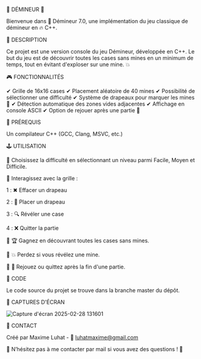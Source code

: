 📢 DÉMINEUR 📢

Bienvenue dans 🚀 Démineur 7.0, une implémentation du jeu classique de démineur en 🔥 C++.

📝 DESCRIPTION

Ce projet est une version console du jeu Démineur, développée en C++.
Le but du jeu est de découvrir toutes les cases sans mines en un minimum de temps, tout en évitant d'exploser sur une mine. 💥

🎮 FONCTIONNALITÉS

✔ Grille de 16x16 cases
✔ Placement aléatoire de 40 mines
✔ Possibilité de sélectionner une difficulté
✔ Système de drapeaux pour marquer les mines 🚩
✔ Détection automatique des zones vides adjacentes
✔ Affichage en console ASCII
✔ Option de rejouer après une partie 🔄

📌 PRÉREQUIS

Un compilateur C++ (GCC, Clang, MSVC, etc.)

🕹 UTILISATION

🔹 Choisissez la difficulté en sélectionnant un niveau parmi Facile, Moyen et Difficile.

🔹 Interagissez avec la grille :

1 : ✖ Effacer un drapeau

2 : 🚩 Placer un drapeau

3 : 🔍 Révéler une case

4 : ❌ Quitter la partie

🔹 🏆 Gagnez en découvrant toutes les cases sans mines.

🔹 💥 Perdez si vous révélez une mine.

🔹 🔄 Rejouez ou quittez après la fin d'une partie.

📂 CODE

Le code source du projet se trouve dans la branche master du dépôt.

📸 CAPTURES D'ÉCRAN

![Capture d'écran 2025-02-28 131601](https://github.com/user-attachments/assets/e83bfce3-38cb-4716-84c2-8be52c66547e)


📧 CONTACT

Créé par Maxime Luhat - 📩 luhatmaxime@gmail.com

📢 N’hésitez pas à me contacter par mail si vous avez des questions ! 🚀
